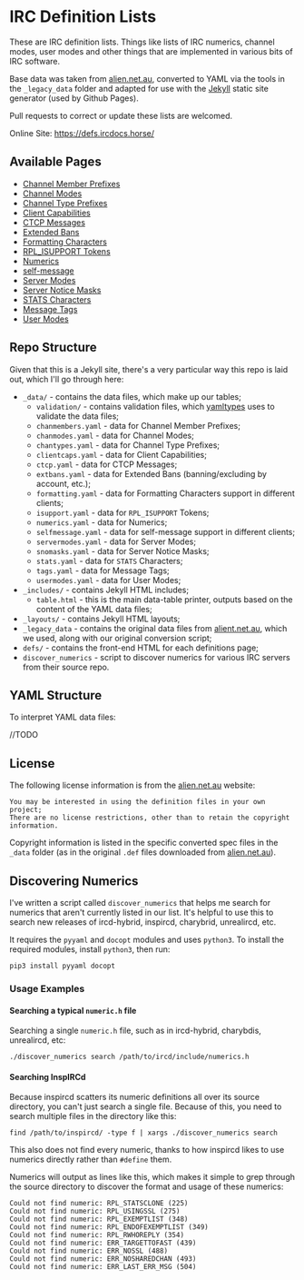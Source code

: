 # IRC Definition Lists

These are IRC definition lists. Things like lists of IRC numerics, channel modes, user modes and other things that are implemented in various bits of IRC software.

Base data was taken from [alien.net.au](https://www.alien.net.au/irc/), converted to YAML via the tools in the `_legacy_data` folder and adapted for use with the [Jekyll](https://jekyllrb.com/) static site generator (used by Github Pages).

Pull requests to correct or update these lists are welcomed.

Online Site: https://defs.ircdocs.horse/

## Available Pages

* [Channel Member Prefixes](https://defs.ircdocs.horse/defs/chanmembers.html)
* [Channel Modes](https://defs.ircdocs.horse/defs/chanmodes.html)
* [Channel Type Prefixes](https://defs.ircdocs.horse/defs/chantypes.html)
* [Client Capabilities](https://defs.ircdocs.horse/defs/clientcaps.html)
* [CTCP Messages](https://defs.ircdocs.horse/defs/ctcp.html)
* [Extended Bans](https://defs.ircdocs.horse/defs/extban.html)
* [Formatting Characters](https://defs.ircdocs.horse/defs/formatting.html)
* [RPL_ISUPPORT Tokens](https://defs.ircdocs.horse/defs/isupport.html)
* [Numerics](https://defs.ircdocs.horse/defs/numerics.html)
* [self-message](https://defs.ircdocs.horse/defs/selfmessage.html)
* [Server Modes](https://defs.ircdocs.horse/defs/servermodes.html)
* [Server Notice Masks](https://defs.ircdocs.horse/defs/snomasks.html)
* [STATS Characters](https://defs.ircdocs.horse/defs/stats.html)
* [Message Tags](https://defs.ircdocs.horse/defs/tags.html)
* [User Modes](https://defs.ircdocs.horse/defs/usermodes.html)

## Repo Structure

Given that this is a Jekyll site, there's a very particular way this repo is laid out, which I'll go through here:

* `_data/` - contains the data files, which make up our tables;
  * `validation/` - contains validation files, which [yamltypes](https://github.com/DanielOaks/yamltypes) uses to validate the data files;
  * `chanmembers.yaml` - data for Channel Member Prefixes;
  * `chanmodes.yaml` - data for Channel Modes;
  * `chantypes.yaml` - data for Channel Type Prefixes;
  * `clientcaps.yaml` - data for Client Capabilities;
  * `ctcp.yaml` - data for CTCP Messages;
  * `extbans.yaml` - data for Extended Bans (banning/excluding by account, etc.);
  * `formatting.yaml` - data for Formatting Characters support in different clients;
  * `isupport.yaml` - data for `RPL_ISUPPORT` Tokens;
  * `numerics.yaml` - data for Numerics;
  * `selfmessage.yaml` - data for self-message support in different clients;
  * `servermodes.yaml` - data for Server Modes;
  * `snomasks.yaml` - data for Server Notice Masks;
  * `stats.yaml` - data for `STATS` Characters;
  * `tags.yaml` - data for Message Tags;
  * `usermodes.yaml` - data for User Modes;
* `_includes/` - contains Jekyll HTML includes;
  * `table.html` - this is the main data-table printer, outputs based on the content of the YAML data files;
* `_layouts/` - contains Jekyll HTML layouts;
* `_legacy_data` - contains the original data files from [alient.net.au](https://www.alien.net.au/irc/), which we used, along with our original conversion script;
* `defs/` - contains the front-end HTML for each definitions page;
* `discover_numerics` - script to discover numerics for various IRC servers from their source repo.

## YAML Structure

To interpret YAML data files:

//TODO

## License

The following license information is from the [alien.net.au](https://www.alien.net.au/irc/) website:
```
You may be interested in using the definition files in your own project;
There are no license restrictions, other than to retain the copyright information.
```
Copyright information is listed in the specific converted spec files in the `_data` folder (as in the original `.def` files downloaded from [alien.net.au](https://www.alien.net.au/irc/)).

## Discovering Numerics

I've written a script called `discover_numerics` that helps me search for numerics that aren't currently listed in our list. It's helpful to use this to search new releases of ircd-hybrid, inspircd, charybrid, unrealircd, etc.

It requires the `pyyaml` and `docopt` modules and uses `python3`. To install the required modules, install `python3`, then run:
```
pip3 install pyyaml docopt
```

### Usage Examples

#### Searching a typical `numeric.h` file

Searching a single `numeric.h` file, such as in ircd-hybrid, charybdis, unrealircd, etc:
```
./discover_numerics search /path/to/ircd/include/numerics.h
```

#### Searching InspIRCd

Because inspircd scatters its numeric definitions all over its source directory, you can't just search a single file. Because of this, you need to search multiple files in the directory like this:

`find /path/to/inspircd/ -type f | xargs ./discover_numerics search`

This also does not find every numeric, thanks to how inspircd likes to use numerics directly rather than `#define` them.

Numerics will output as lines like this, which makes it simple to grep through the source directory to discover the format and usage of these numerics:
```
Could not find numeric: RPL_STATSCLONE (225)
Could not find numeric: RPL_USINGSSL (275)
Could not find numeric: RPL_EXEMPTLIST (348)
Could not find numeric: RPL_ENDOFEXEMPTLIST (349)
Could not find numeric: RPL_RWHOREPLY (354)
Could not find numeric: ERR_TARGETTOFAST (439)
Could not find numeric: ERR_NOSSL (488)
Could not find numeric: ERR_NOSHAREDCHAN (493)
Could not find numeric: ERR_LAST_ERR_MSG (504)
```
